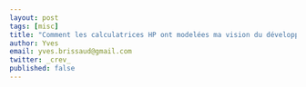 ```yaml
---
layout: post
tags: [misc]
title: "Comment les calculatrices HP ont modelées ma vision du développement"
author: Yves
email: yves.brissaud@gmail.com
twitter: _crev_
published: false
---
```

